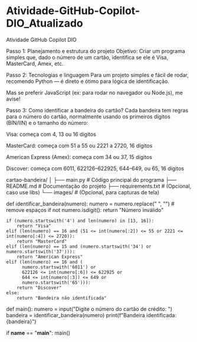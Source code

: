 # Atividade-GitHub-Copilot-DIO_Atualizado
Atividade GitHub Copilot DIO

Passo 1: Planejamento e estrutura do projeto
Objetivo:
Criar um programa simples que, dado o número de um cartão, identifica se ele é Visa, MasterCard, Amex, etc.

Passo 2: Tecnologias e linguagem
Para um projeto simples e fácil de rodar, recomendo Python — é direto e ótimo para lógica de identificação.

Mas se preferir JavaScript (ex: para rodar no navegador ou Node.js), me avise!

Passo 3: Como identificar a bandeira do cartão?
Cada bandeira tem regras para o número do cartão, normalmente usando os primeiros dígitos (BIN/IIN) e o tamanho do número:

Visa: começa com 4, 13 ou 16 dígitos

MasterCard: começa com 51 a 55 ou 2221 a 2720, 16 dígitos

American Express (Amex): começa com 34 ou 37, 15 dígitos

Discover: começa com 6011, 622126–622925, 644–649, ou 65, 16 dígitos

cartao-bandeira/
│
├── main.py              # Código principal do programa
├── README.md            # Documentação do projeto
├── requirements.txt     # (Opcional, caso use libs)
└── images/              # (Opcional, para capturas de tela)


def identificar_bandeira(numero):
    numero = numero.replace(" ", "")  # remove espaços
    if not numero.isdigit():
        return "Número inválido"
    
    if (numero.startswith('4') and len(numero) in [13, 16]):
        return "Visa"
    elif (len(numero) == 16 and (51 <= int(numero[:2]) <= 55 or 2221 <= int(numero[:4]) <= 2720)):
        return "MasterCard"
    elif (len(numero) == 15 and (numero.startswith('34') or numero.startswith('37'))):
        return "American Express"
    elif (len(numero) == 16 and (
          numero.startswith('6011') or
          622126 <= int(numero[:6]) <= 622925 or
          644 <= int(numero[:3]) <= 649 or
          numero.startswith('65'))):
        return "Discover"
    else:
        return "Bandeira não identificada"

def main():
    numero = input("Digite o número do cartão de crédito: ")
    bandeira = identificar_bandeira(numero)
    print(f"Bandeira identificada: {bandeira}")

if __name__ == "__main__":
    main()
